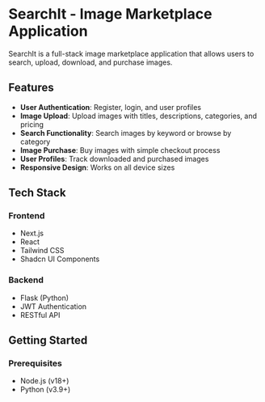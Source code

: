 # SearchIt - Image Marketplace Application

SearchIt is a full-stack image marketplace application that allows users to search, upload, download, and purchase images.

## Features

- **User Authentication**: Register, login, and user profiles
- **Image Upload**: Upload images with titles, descriptions, categories, and pricing
- **Search Functionality**: Search images by keyword or browse by category
- **Image Purchase**: Buy images with simple checkout process
- **User Profiles**: Track downloaded and purchased images
- **Responsive Design**: Works on all device sizes

## Tech Stack

### Frontend
- Next.js
- React
- Tailwind CSS
- Shadcn UI Components

### Backend
- Flask (Python)
- JWT Authentication
- RESTful API

## Getting Started

### Prerequisites
- Node.js (v18+)
- Python (v3.9+)

